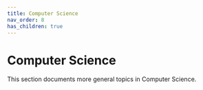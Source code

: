 ```yaml
---
title: Computer Science
nav_order: 8
has_children: true
---
```


# Computer Science

This section documents more general topics in Computer Science.